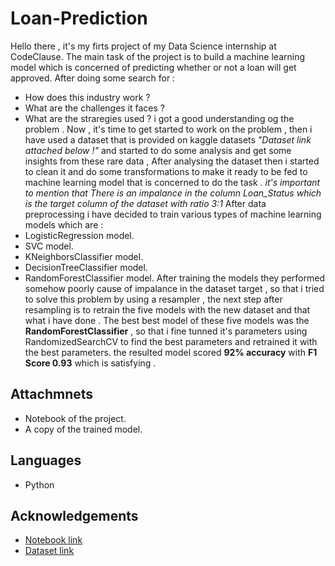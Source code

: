 # Loan-Prediction
Hello there , it's my firts project of my Data Science internship at CodeClause.
The main task of the project is to build a machine learning model which is concerned of predicting whether or not a loan will get approved.
After doing some search for :
  * How does this industry work ?
  * What are the challenges it faces ?
  * What are the straregies used ?
i got a good understanding og the problem .
Now , it's time to get started to work on the problem , then i have used a dataset that is provided on kaggle datasets *"Dataset link attached below !"* and started to do some analysis and get some insights from these rare data , After analysing the dataset then i started to clean it and do some transformations to make it ready to be fed to machine learning model that is concerned to do the task .
*it's important to mention that There is an impalance in the column Loan_Status which is the target column of the dataset with ratio 3:1*
After data preprocessing i have decided to train various types of machine learning models which are :
  * LogisticRegression model.
  * SVC model.
  * KNeighborsClassifier model.
  * DecisionTreeClassifier model.
  * RandomForestClassifier model.
After training the models they performed somehow poorly cause of impalance in the dataset target , so that i tried to solve this problem by using a resampler , the next step after resampling is to retrain the five models with the new dataset and that what i have done .
The best best model of these five models was the **RandomForestClassifier** , so that i fine tunned it's parameters using RandomizedSearchCV to find the best parameters and retrained it with the best parameters.
the resulted model scored  **92% accuracy** with **F1 Score 0.93** which is satisfying .




    
## Attachmnets 
  * Notebook of the project. 
  * A copy of the trained model.

## Languages 
  * Python

## Acknowledgements

 - [Notebook link](https://www.kaggle.com/hamidosharaf/loan-prediction/)
 - [Dataset link ](https://www.kaggle.com/datasets/altruistdelhite04/loan-prediction-problem-dataset)

